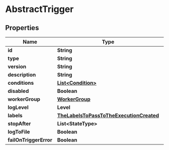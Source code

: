 

# AbstractTrigger


## Properties

| Name | Type | Description | Notes |
|------------ | ------------- | ------------- | -------------|
|**id** | **String** |  |  |
|**type** | **String** |  |  |
|**version** | **String** |  |  [optional] |
|**description** | **String** |  |  [optional] |
|**conditions** | [**List&lt;Condition&gt;**](Condition.md) |  |  [optional] |
|**disabled** | **Boolean** |  |  [optional] |
|**workerGroup** | [**WorkerGroup**](WorkerGroup.md) |  |  [optional] |
|**logLevel** | **Level** |  |  [optional] |
|**labels** | [**TheLabelsToPassToTheExecutionCreated**](TheLabelsToPassToTheExecutionCreated.md) |  |  [optional] |
|**stopAfter** | **List&lt;StateType&gt;** |  |  [optional] |
|**logToFile** | **Boolean** |  |  [optional] |
|**failOnTriggerError** | **Boolean** |  |  [optional] |



